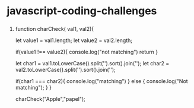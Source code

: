 # javascript-coding-challenges

1. ###
   function charCheck( val1, val2){
 
     let value1 = val1.length;
     let value2 = val2.length;
     
     if(value1 !== value2){
     console.log("not matching")
     return
     }
     
     let char1 = val1.toLowerCase().split('').sort().join('');
     let char2 = val2.toLowerCase().split('').sort().join('');
     
     if(char1 === char2){
     console.log("matching")
     } else {
     console.log("Not matching");
     }
    }
    
    charCheck("Apple","papel");

   
